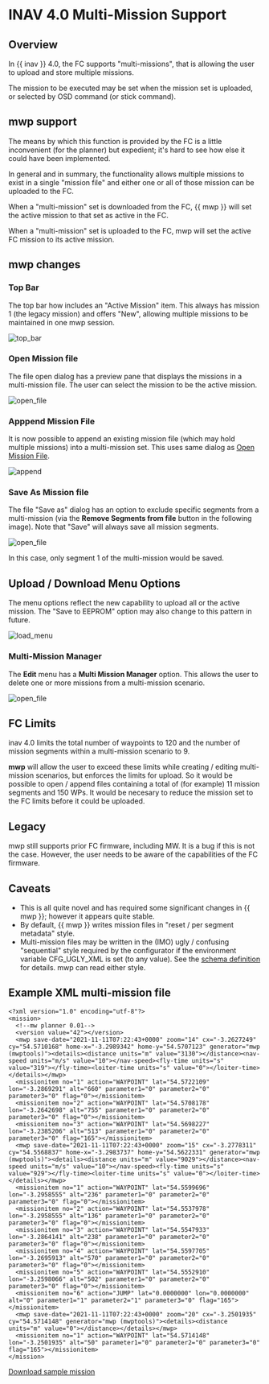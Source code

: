 # INAV 4.0 Multi-Mission Support

## Overview

In {{ inav }} 4.0, the FC supports "multi-missions", that is allowing the user to upload and store multiple missions.

The mission to be executed may be set when the mission set is uploaded, or selected by OSD command (or stick command).

## mwp support

The means by which this function is provided by the FC is a little inconvenient (for the planner) but expedient; it's hard to see how else it could have been implemented.

In general and in summary, the functionality allows multiple missions to exist in a single "mission file" and either one or all of those mission can be uploaded to the FC.

When a "multi-mission" set is downloaded from the FC, {{ mwp }} will set the active mission to that set as active in the FC.

When a "multi-mission" set is uploaded to the FC, mwp will set the active FC mission to its active mission.

## mwp changes

### Top Bar

The top bar how includes an "Active Mission" item. This always has mission 1 (the legacy mission) and offers "New", allowing multiple missions to be maintained in one mwp session.

![top_bar](images/mm_top_bar.png)

### Open Mission file

The file open dialog has a preview pane that displays the missions in a multi-mission file. The user can select the mission to be the active mission.

![open_file](images/mm_open.png)

### Apppend Mission File

It is now possible to append an existing mission file (which may hold multiple missions) into a multi-mission set. This uses same dialog as [Open Mission File](#open-mission-file).

![append](images/mm_append.png)

### Save As Mission file

The file "Save as" dialog has an option to exclude specific segments from a multi-mission (via the **Remove Segments from file** button in the following image).
Note that "Save" will always save all mission segments.

![open_file](images/mm_saveas.png)

In this case, only segment 1 of the multi-mission would be saved.

## Upload / Download Menu Options

The menu options reflect the new capability to upload all or the active mission. The "Save to EEPROM" option may also change to this pattern in future.

![load_menu](images/mm_menus.png)


### Multi-Mission Manager

The **Edit** menu has a **Multi Mission Manager** option. This allows the user to delete one or more missions from a multi-mission scenario.

![open_file](images/mm_manager.png)


## FC Limits

inav 4.0 limits the total number of waypoints to 120 and the number of mission segments within a multi-mission scenario to 9.

**mwp** will allow the user to exceed these limits while creating / editing multi-mission scenarios, but enforces the limits for upload. So it would be possible to open / append files containing a total of (for example) 11 mission segments and 150 WPs. It would be necesary to reduce the mission set to the FC limits before it could be uploaded.

## Legacy

mwp still supports prior FC firmware, including MW. It is a bug if this is not the case. However, the user needs to be aware of the capabilities of the FC firmware.

## Caveats

* This is all quite novel and has required some significant changes in {{ mwp }}; however it appears quite stable.
* By default, {{ mwp }} writes mission files in "reset / per segment metadata" style.
* Multi-mission files may be written in the (IMO) ugly / confusing "sequential" style required by the configurator if the environment variable CFG_UGLY_XML is set (to any value). See the [schema definition](https://github.com/iNavFlight/inav/tree/master/docs/development/wp_mission_schema) for details. mwp can read either style.

## Example XML multi-mission file

```
<?xml version="1.0" encoding="utf-8"?>
<mission>
  <!--mw planner 0.01-->
  <version value="42"></version>
  <mwp save-date="2021-11-11T07:22:43+0000" zoom="14" cx="-3.2627249" cy="54.5710168" home-x="-3.2989342" home-y="54.5707123" generator="mwp (mwptools)"><details><distance units="m" value="3130"></distance><nav-speed units="m/s" value="10"></nav-speed><fly-time units="s" value="319"></fly-time><loiter-time units="s" value="0"></loiter-time></details></mwp>
  <missionitem no="1" action="WAYPOINT" lat="54.5722109" lon="-3.2869291" alt="660" parameter1="0" parameter2="0" parameter3="0" flag="0"></missionitem>
  <missionitem no="2" action="WAYPOINT" lat="54.5708178" lon="-3.2642698" alt="755" parameter1="0" parameter2="0" parameter3="0" flag="0"></missionitem>
  <missionitem no="3" action="WAYPOINT" lat="54.5698227" lon="-3.2385206" alt="513" parameter1="0" parameter2="0" parameter3="0" flag="165"></missionitem>
  <mwp save-date="2021-11-11T07:22:43+0000" zoom="15" cx="-3.2778311" cy="54.5568837" home-x="-3.2983737" home-y="54.5622331" generator="mwp (mwptools)"><details><distance units="m" value="9029"></distance><nav-speed units="m/s" value="10"></nav-speed><fly-time units="s" value="929"></fly-time><loiter-time units="s" value="0"></loiter-time></details></mwp>
  <missionitem no="1" action="WAYPOINT" lat="54.5599696" lon="-3.2958555" alt="236" parameter1="0" parameter2="0" parameter3="0" flag="0"></missionitem>
  <missionitem no="2" action="WAYPOINT" lat="54.5537978" lon="-3.2958555" alt="136" parameter1="0" parameter2="0" parameter3="0" flag="0"></missionitem>
  <missionitem no="3" action="WAYPOINT" lat="54.5547933" lon="-3.2864141" alt="238" parameter1="0" parameter2="0" parameter3="0" flag="0"></missionitem>
  <missionitem no="4" action="WAYPOINT" lat="54.5597705" lon="-3.2695913" alt="570" parameter1="0" parameter2="0" parameter3="0" flag="0"></missionitem>
  <missionitem no="5" action="WAYPOINT" lat="54.5552910" lon="-3.2598066" alt="502" parameter1="0" parameter2="0" parameter3="0" flag="0"></missionitem>
  <missionitem no="6" action="JUMP" lat="0.0000000" lon="0.0000000" alt="0" parameter1="1" parameter2="1" parameter3="0" flag="165"></missionitem>
  <mwp save-date="2021-11-11T07:22:43+0000" zoom="20" cx="-3.2501935" cy="54.5714148" generator="mwp (mwptools)"><details><distance units="m" value="0"></distance></details></mwp>
  <missionitem no="1" action="WAYPOINT" lat="54.5714148" lon="-3.2501935" alt="50" parameter1="0" parameter2="0" parameter3="0" flag="165"></missionitem>
</mission>
```

[Download sample mission](https://github.com/stronnag/mwptools/wiki/assets/sample-multi.mission)
